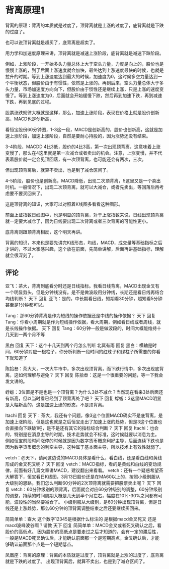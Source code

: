 # 背离原理1
[背离原理1]: (https://articles.zsxq.com/id_kebpx0g1amvc.html)
[url]: (https://t.zsxq.com/7uRr7eE)

背离的原理：背离的本质就是过度了，顶背离就是上涨的过度了，底背离就是下跌的过度了。

也可以说顶背离就是超买了，底背离是超卖了。

用力学和加速度原理来讲，顶背离就是减速上涨阶段，底背离就是减速下跌阶段。

例如，上涨阶段，一开始多头力量总体上大于空头力量，力度是向上的，股价也是慢慢上涨的，到了后面上涨速度就会加快，最终达到上涨速度最快的时候，也就是拉升的时期。等到上涨速度达到最大的时候，加速度为0，这时候多空力量达到一个平衡状态，但股价由于有惯性，依然是上涨的。再到后来，空头力量总体大于多头力量，市场加速度方向向下，但股价由于惯性还是继续上涨，只是上涨的速度变慢了。等到上涨速度为0，后面就会开始缓慢下跌，然后再到加速下跌，再到减速下跌，再到见底的过程。

股票涨跌规律大概就是这样，那么，加速上涨阶段，表现在价格上就是股价创新高，MACD也是创新高，


看恒宝股份60分钟图，1-3这一段，MACD是创新高的，股价也创新高，这就是加速上涨阶段，加速上涨阶段，自然是要耐心持股的，因为涨势还没有结束。

3-4阶段，MACDD 4比3低，股价的4比3高，第一次出现顶背离，这意味着上涨变慢了，那么在4这里就是第一次减仓或者卖出的机会。注意，上涨变慢，并不代表着股价就一定会见顶回落，有一次顶背离，也可能还会有两次，三次。

但出现顶背离后，就算不卖出，也是到了减仓区间了。

4-5阶段，股价也是创新高，MACD降低，出现二次顶背离，5这里又是一个卖出时机。一般情况下，出现二次顶背离，就可以大减仓，或者先卖出，等回落后再考虑要不要买回来了。

这是顶背离的知识，大家可以对照着K线图多看看这种图形。

前面上证指数日线图中，也是明显的顶背离，对于上涨指数来说，日线出现顶背离就一定要大减仓了，因为日线要出现二次背离或者三次背离的可能性更小。

底背离则跟顶背离相反，这个明天再讲。

背离的知识，本来也是要先讲完K线形态，均线，MACD，成交量等基础指标之后才讲的，不过大家感兴趣，这个放在前面，先简单讲解，后面再讲基础指标，理解就会很深刻了。

## 评论
亚飞：茶大，背离到底看分时还是日线指标。我看日线背离，MACD出现金叉有一个明显剪头，但是分钟线没有。是不是做波段用分钟线，长期还是看日线再结合均线判断？
天下 回复 亚飞：是的，中长期看日线，短期看30分钟，超短看5分钟甚至是1分钟都可以。

Tang：那60分钟背离是作为短线的操作依据还是中线的操作依据？
天下 回复 Tang：你看小周期就是作为短线操作依据，看大周期，例如看日线或者周线，就是长线操作依据。
天下 回复 Tang：60分钟一般是做波段的，时间大概能维持十几天到一两个月不等

黑白 回复 天下：这个十几天到两个月怎么判断
北冥有雨 回复 黑白：横轴是时间，60分钟对应一根柱子，你分析判断一段时间的红珠子和绿柱子所需要的你看下就知道了

陈拾叁：茶大大，一次大牛市中，多次出现顶背离，而下跌行情中，多次出现底背离，这如何理解与避免？
天下 回复 陈拾叁：这是一个很重要的问题，等一下我会发文讲的。

蜉蝣：3位置是不是也是一个顶背离？为什么3处不减仓？当然现在看来3处后面还有新高，但以当时看已经到了顶背离处了吧？
天下 回复 蜉蝣：3这里MACD明显是大幅新高的，这是加速上涨的形态，不是顶背离。

Itachi 回复 天下：茶大，我还有个问题，像3这个位置MACD确实不是底背离，是加速上涨阶段，但是这也就是之后恒宝走出了加速上涨的趋势，但是3这个位置也会直接向下跌破1吧，是不是还有其它的指标综合判断？
天下 回复 Itachi：也会的，特别是在消息主导的时期，技术走势就会不标准，这时候就要以消息为主。
例如恒宝前段时间涨停的时候就是因为数字货币概念利好主导，后面连续下跌也是因为数字货币概念的利空主导，这种属于基本面主导，所以技术上有效性就弱了。

vetch：@天下，请问这边说的MACD具体是看什么，看白线，还是看白线和黄线形成的金叉死叉呢？
天下 回复 vetch：MACD指标，看的是黄线和白线的变动规律，前面有好几篇文章讲MACD，建议翻出来看看。
vetch：还有一个疑惑希望茶大解答下，恒宝看日K线图，3月13日股价还是在MA60以上的，按照小级别服从大级别的思路。我们怎么判断60分钟的2次顶背离就需要把股票卖出呢？
天下 回复 vetch：60分钟级别的顶背离，后面就会对应60分钟级别的调整，60分钟级别的调整，持续的时间周期大概是几天到半个月左右，幅度在10%-30%之间都有可能，波段性的当然要减仓了。
小级别服从大级别，是60分钟出现顶背离，但是日线还是上涨趋势，那么60分钟的顶背离调整结束之后还要继续买回来。

简简单单：查大 这个数字12345是根据什么标注的 是根据macd金叉死叉 还是macd波峰波谷啊？请教
天下 回复 简简单单：MACD金叉或者死叉确认之后，看股价的高低点。
因为股价的高低点是要走过之后才知道的，会有一定的滞后性，一般是MACD死叉确认后，才能确认前面那一个是短期高点，金叉确认后，才能够确认前面那个点是一个短期低点。

凤凰座：背离的原理：背离的本质就是过度了，顶背离就是上涨的过度了，底背离就是下跌的过度了。
出现顶背离后，就算不卖出，也是到了减仓区间了。